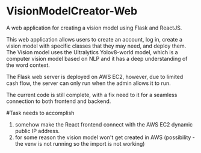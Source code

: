 # VisionModelCreator-Web
 A web application for creating a vision model using Flask and ReactJS.

 This web application allows users to create an account, log in, create a vision model with specific classes that they may need, and deploy them. The Vision model uses the Ultralytics Yolov8-world model, which is a computer vision model based on NLP and it has a deep understanding of the word context. 

 The Flask web server is deployed on AWS EC2, however, due to limited cash flow, the server can only run when the admin allows it to run. 

 The current code is still complete, with a fix need to it for a seamless connection to both frontend and backend.

 #Task needs to accomplish

 1) somehow make the React frontend connect with the AWS EC2 dynamic public IP address.
 2) for some reason the vision model won't get created in AWS (possibility - the venv is not running so the import is not working)
